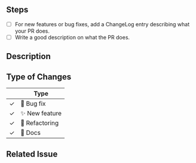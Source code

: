 <!--

Thank you for submitting a PR to astroid!

To ease our work reviewing your PR, do make sure to mark the complete the following boxes.

-->

## Steps

- [ ] For new features or bug fixes, add a ChangeLog entry describing what your PR does.
- [ ] Write a good description on what the PR does.

## Description

## Type of Changes

<!-- Leave the corresponding lines for the applicable type of change: -->

|     | Type                   |
| --- | ---------------------- |
| ✓   | :bug: Bug fix          |
| ✓   | :sparkles: New feature |
| ✓   | :hammer: Refactoring   |
| ✓   | :scroll: Docs          |

## Related Issue

<!--
If this PR fixes a particular issue, use the following to automatically close that issue
once this PR gets merged:

Closes #XXX
-->
